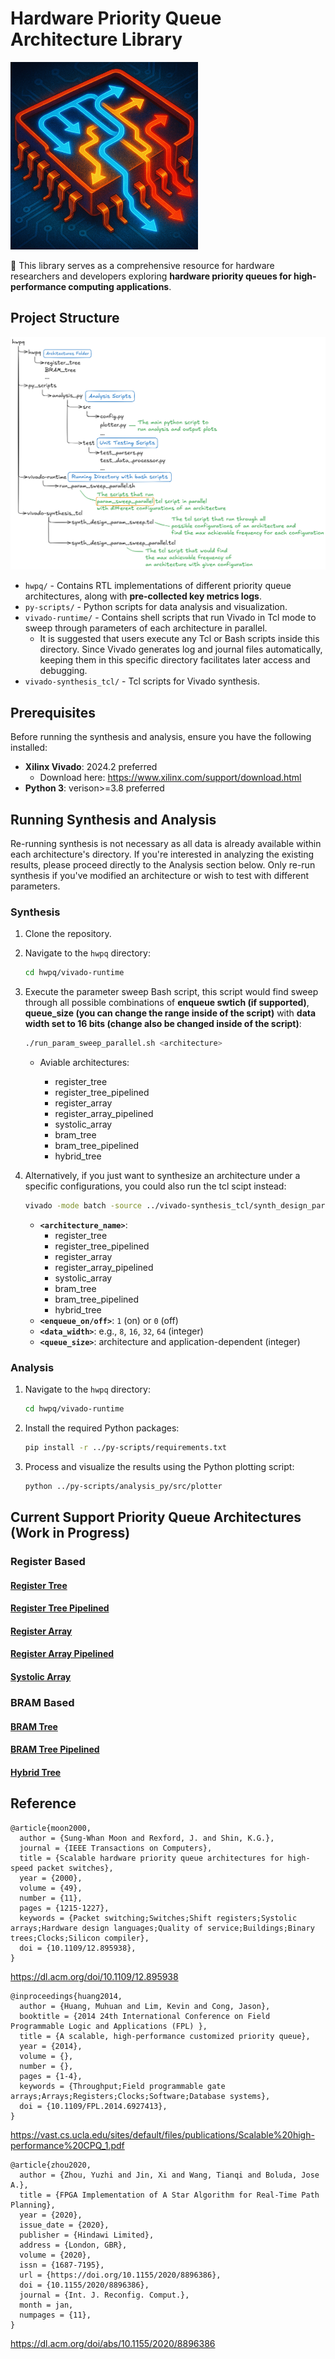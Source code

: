 # Hardware Priority Queue Architecture Library

<img src="./imgs/ChatGPT_Logo.png" alt="hwpq_logo" width="300" height="300">

🎯 This library serves as a comprehensive resource for hardware researchers and developers exploring **hardware priority queues for high-performance computing applications**.

<!-- It enables straightforward comparison of various architectural approaches published in literature, supporting critical use cases such as task scheduling, event simulation, network packet processing, and real-time systems. -->

<!-- This project presents a comprehensive evaluation of hardware priority queue architectures, focusing on their performance, resource utilization, and scalability in modern FPGA implementations. We analyze various architectures proposed in the past decades, including register tree, register array, systolic array, BRAM tree, and hybrid tree designs, under different configurations and queue sizes. Our study provides insights into architectural trade-offs and helps researchers choose the most suitable design for their specific requirements. To support reproducibility and further research, we provide this open-source library containing parameterized RTL implementations of each architecture, along with synthesis and analysis scripts compatible with [Xilinx Vivado](https://www.amd.com/en/products/software/adaptive-socs-and-fpgas/vivado.html). -->

<!-- ## Overview -->

<!-- In typical software implementations, a priority queue is often realized using a binary heap. During an enqueue operation, the new item is inserted at the leftmost available position in the heap and may then be repeatedly swapped with its parent node (a process known as heapify-up) to restore the heap property. Conversely, a dequeue operation retrieves the maximum/minimum element from the root and replaces it with the rightmost non-empty node at the last level. This displaced element is then propagated downward (heapify-down), repeatedly compared with its children until it reaches its correct position in the tree. Both enqueue and dequeue operations have a worst-case time complexity of $O(log\ N)$, as an element may need to traverse the height of the binary tree to maintain the heap structure. -->

<!-- **By implementing the priority queue in hardware, we can leverage the inherent parallelism of FPGAs to perform compare-and-swap operations concurrently across different levels of the data structure, achieving constant-time operation in ideal scenarios.** -->

<!-- ## Methodology -->

<!-- To ensure uniform testing across all architectures, we developed a **standardized interface** that encapsulates each implementation, enabling seamless integration with a unified testbench. This interface facilitated a consistent verification environment to validate the functionality of all modules, ensuring support for the core operations: **enqueue**, **dequeue**, and **replace**. -->

<!-- Following functional verification using a suite of RTL testbenches, each priority queue architecture was synthesized and implemented using AMD Vivado. A parameter sweep was conducted to evaluate how different design factors influence performance and resource utilization. The parameters explored included queue size, support for the enqueue operation, and the use of pipelining. -->

<!-- [The AMD Artix UltraScale+ FPGA (XCAU25P)](https://www.amd.com/en/products/adaptive-socs-and-fpgas/fpga/artix-ultrascale-plus.html) was selected as the test platform due to its ample availability of LUTs, FFs, and BRAMs. This resource-rich environment helped mitigate the impact of hardware limitations, allowing for a more accurate assessment of architectural scalability and efficiency. **Users of this library are free to switch to any other platform by changing the relevant parameters in the Tcl scripts; the step-by-step method is described below.** -->

<!-- As a result, observed performance bottlenecks and scalability constraints were attributed primarily to architectural design choices rather than hardware shortages.  -->

<!-- For each configuration, we measured the **maximum achievable operating frequency** and recorded resource consumption in terms of **lookup tables (LUTs)**, **flip-flops (FFs)**, and **block RAMs (BRAMs)**. These measurements enabled us to evaluate both performance and resource efficiency relative to the targeted throughput. -->

<!-- ## How to Use -->

## Project Structure

![repo_structure](./imgs/hwpq_structure.png)

- `hwpq/` - Contains RTL implementations of different priority queue architectures, along with **pre-collected key metrics logs**.
- `py-scripts/` - Python scripts for data analysis and visualization.
- `vivado-runtime/` - Contains shell scripts that run Vivado in Tcl mode to sweep through parameters of each architecture in parallel.
  - It is suggested that users execute any Tcl or Bash scripts inside this directory. Since Vivado generates log and journal files automatically, keeping them in this specific directory facilitates later access and debugging.
- `vivado-synthesis_tcl/` - Tcl scripts for Vivado synthesis.

## Prerequisites

Before running the synthesis and analysis, ensure you have the following installed:

- **Xilinx Vivado**: 2024.2 preferred
  - Download here: https://www.xilinx.com/support/download.html
- **Python 3**: verison>=3.8 preferred

## Running Synthesis and Analysis

Re-running synthesis is not necessary as all data is already available within each architecture's directory. If you're interested in analyzing the existing results, please proceed directly to the Analysis section below. Only re-run synthesis if you've modified an architecture or wish to test with different parameters.

### Synthesis

1.  Clone the repository.
2.  Navigate to the `hwpq` directory:

    ```bash
    cd hwpq/vivado-runtime
    ```

3.  Execute the parameter sweep Bash script, this script would find sweep through all possible combinations of **enqueue swtich (if supported)**, **queue_size (you can change the range inside of the script)** with **data width set to 16 bits (change also be changed inside of the script)**:

    ```bash
    ./run_param_sweep_parallel.sh <architecture>
    ```

    - Aviable architectures:

      - register_tree
      - register_tree_pipelined
      - register_array
      - register_array_pipelined
      - systolic_array
      - bram_tree
      - bram_tree_pipelined
      - hybrid_tree

4.  Alternatively, if you just want to synthesize an architecture under a specific configurations, you could also run the tcl scipt instead:

    ```bash
    vivado -mode batch -source ../vivado-synthesis_tcl/synth_design_param_sweep_parallel.tcl -tclargs <architecture_name> <enqueue_on/off> <data_width> <queue_size>
    ```

    - **`<architecture_name>`**:
      - register_tree
      - register_tree_pipelined
      - register_array
      - register_array_pipelined
      - systolic_array
      - bram_tree
      - bram_tree_pipelined
      - hybrid_tree
    - **`<enqueue_on/off>`**: `1` (on) or `0` (off)
    - **`<data_width>`**: e.g., `8`, `16`, `32`, `64` (integer)
    - **`<queue_size>`**: architecture and application-dependent (integer)

### Analysis

1.  Navigate to the `hwpq` directory:

    ```bash
    cd hwpq/vivado-runtime
    ```

2.  Install the required Python packages:

    ```bash
    pip install -r ../py-scripts/requirements.txt
    ```

3.  Process and visualize the results using the Python plotting script:

    ```bash
    python ../py-scripts/analysis_py/src/plotter
    ```

## Current Support Priority Queue Architectures (Work in Progress)

### Register Based

#### [Register Tree](hwpq/register_tree/README.md)

#### [Register Tree Pipelined](hwpq/register_tree_pipelined/README.md)

#### [Register Array](hwpq/register_array/README.md)

#### [Register Array Pipelined](hwpq/register_array_pipelined/README.md)

#### [Systolic Array](hwpq/systolic_array/README.md)

### BRAM Based

#### [BRAM Tree](hwpq/bram_tree/README.md)

#### [BRAM Tree Pipelined](hwpq/bram_tree_pipelined/README.md)

#### [Hybrid Tree](hwpq/hybrid_tree/README.md)

## Reference

```
@article{moon2000,
  author = {Sung-Whan Moon and Rexford, J. and Shin, K.G.},
  journal = {IEEE Transactions on Computers},
  title = {Scalable hardware priority queue architectures for high-speed packet switches},
  year = {2000},
  volume = {49},
  number = {11},
  pages = {1215-1227},
  keywords = {Packet switching;Switches;Shift registers;Systolic arrays;Hardware design languages;Quality of service;Buildings;Binary trees;Clocks;Silicon compiler},
  doi = {10.1109/12.895938},
}
```

https://dl.acm.org/doi/10.1109/12.895938

```
@inproceedings{huang2014,
  author = {Huang, Muhuan and Lim, Kevin and Cong, Jason},
  booktitle = {2014 24th International Conference on Field Programmable Logic and Applications (FPL) },
  title = {A scalable, high-performance customized priority queue},
  year = {2014},
  volume = {},
  number = {},
  pages = {1-4},
  keywords = {Throughput;Field programmable gate arrays;Arrays;Registers;Clocks;Software;Database systems},
  doi = {10.1109/FPL.2014.6927413},
}
```

https://vast.cs.ucla.edu/sites/default/files/publications/Scalable%20high-performance%20CPQ_1.pdf

```
@article{zhou2020,
  author = {Zhou, Yuzhi and Jin, Xi and Wang, Tianqi and Boluda, Jose A.},
  title = {FPGA Implementation of A Star Algorithm for Real-Time Path Planning},
  year = {2020},
  issue_date = {2020},
  publisher = {Hindawi Limited},
  address = {London, GBR},
  volume = {2020},
  issn = {1687-7195},
  url = {https://doi.org/10.1155/2020/8896386},
  doi = {10.1155/2020/8896386},
  journal = {Int. J. Reconfig. Comput.},
  month = jan,
  numpages = {11},
}
```

https://dl.acm.org/doi/abs/10.1155/2020/8896386
